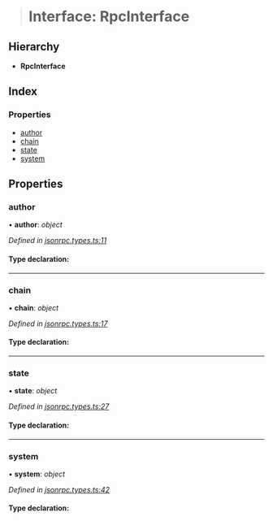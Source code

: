 > # Interface: RpcInterface

## Hierarchy

* **RpcInterface**

## Index

### Properties

* [author](_jsonrpc_types_.rpcinterface.md#author)
* [chain](_jsonrpc_types_.rpcinterface.md#chain)
* [state](_jsonrpc_types_.rpcinterface.md#state)
* [system](_jsonrpc_types_.rpcinterface.md#system)

## Properties

###  author

• **author**: *object*

*Defined in [jsonrpc.types.ts:11](https://github.com/polkadot-js/api/blob/5899304/packages/rpc-core/src/jsonrpc.types.ts#L11)*

#### Type declaration:

___

###  chain

• **chain**: *object*

*Defined in [jsonrpc.types.ts:17](https://github.com/polkadot-js/api/blob/5899304/packages/rpc-core/src/jsonrpc.types.ts#L17)*

#### Type declaration:

___

###  state

• **state**: *object*

*Defined in [jsonrpc.types.ts:27](https://github.com/polkadot-js/api/blob/5899304/packages/rpc-core/src/jsonrpc.types.ts#L27)*

#### Type declaration:

___

###  system

• **system**: *object*

*Defined in [jsonrpc.types.ts:42](https://github.com/polkadot-js/api/blob/5899304/packages/rpc-core/src/jsonrpc.types.ts#L42)*

#### Type declaration: